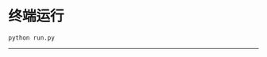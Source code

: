 # 终端运行

```shell
python run.py
```
*******************************************************************************************************************************************************************************************************************************************************************************************************************************************************************
